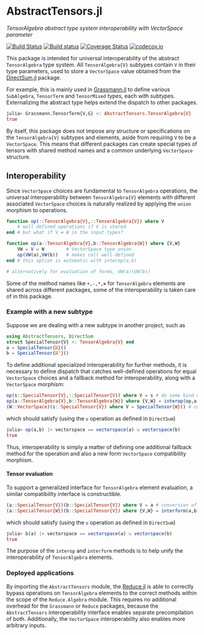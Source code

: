 # AbstractTensors.jl

*TensorAlgebra abstract type system interoperability with VectorSpace parameter*

[![Build Status](https://travis-ci.org/chakravala/AbstractTensors.jl.svg?branch=master)](https://travis-ci.org/chakravala/AbstractTensors.jl)
[![Build status](https://ci.appveyor.com/api/projects/status/yey8huk505h4b81u?svg=true)](https://ci.appveyor.com/project/chakravala/abstracttensors-jl)
[![Coverage Status](https://coveralls.io/repos/chakravala/AbstractTensors.jl/badge.svg?branch=master&service=github)](https://coveralls.io/github/chakravala/AbstractTensors.jl?branch=master)
[![codecov.io](http://codecov.io/github/chakravala/AbstractTensors.jl/coverage.svg?branch=master)](http://codecov.io/github/chakravala/AbstractTensors.jl?branch=master)

This package is intended for universal interoperability of the abstract `TensorAlgebra` type system.
All `TensorAlgebra{V}` subtypes contain `V` in their type parameters, used to store a `VectorSpace` value obtained from the [DirectSum.jl](https://github.com/chakravala/DirectSum.jl) package.

For example, this is mainly used in [Grassmann.jl](https://github.com/chakravala/Grassmann.jl) to define various `SubAlgebra`, `TensorTerm` and `TensorMixed` types, each with subtypes. Externalizing the abstract type helps extend the dispatch to other packages.
```Julia
julia> Grassmann.TensorTerm{V,G} <: AbstractTensors.TensorAlgebra{V}
true
```
By itself, this package does not impose any structure or specifications on the `TensorAlgebra{V}` subtypes and elements, aside from requiring `V` to be a `VectorSpace`.
This means that different packages can create special types of tensors with shared method names and a common underlying `VectorSpace` structure.

## Interoperability

Since `VectorSpace` choices are fundamental to `TensorAlgebra` operations, the universal interoperability between `TensorAlgebra{V}` elements with different associated `VectorSpace` choices is naturally realized by applying the `union` morphism to operations.

```Julia
function op(::TensorAlgebra{V},::TensorAlgebra{V}) where V
    # well defined operations if V is shared
end # but what if V ≠ W in the input types?

function op(a::TensorAlgebra{V},b::TensorAlgebra{W}) where {V,W}
    VW = V ∪ W        # VectorSpace type union
    op(VW(a),VW(b))   # makes call well-defined
end # this option is automatic with interop(a,b)

# alternatively for evaluation of forms, VW(a)(VW(b))
```
Some of the method names like `+,-,*,⊗` for `TensorAlgebra` elements are shared across different packages, some of the interoperability is taken care of in this package.

### Example with a new subtype

Suppose we are dealing with a new subtype in another project, such as
```Julia
using AbstractTensors, DirectSum
struct SpecialTensor{V} <: TensorAlgebra{V} end
a = SpecialTensor{ℝ}()
b = SpecialTensor{ℝ'}()
```
To define additional specialized interoperability for further methods, it is necessary to define dispatch that catches well-defined operations for equal `VectorSpace` choices and a fallback method for interoperability, along with a `VectorSpace` morphism:

```Julia
op(s::SpecialTensor{V},::SpecialTensor{V}) where V = s # do some kind of operation
op(a::TensorAlgebra{V},b::TensorAlgebra{W}) where {V,W} = interop(op,a,b) # compat
(W::VectorSpace)(s::SpecialTensor{V}) where V = SpecialTensor{W}() # conversions
```
which should satisfy (using the `∪` operation as defined in `DirectSum`)
```Julia
julia> op(a,b) |> vectorspace == vectorspace(a) ∪ vectorspace(b)
true
```
Thus, interoperability is simply a matter of defining one additional fallback method for the operation and also a new form `VectorSpace` compatibility morphism.

#### Tensor evaluation

To support a generalized interface for `TensorAlgebra` element evaluation, a similar compatibility interface is constructible.

```Julia
(a::SpecialTensor{V})(b::SpecialTensor{V}) where V = a # conversion of some form
(a::SpecialTensor{W})(b::SpecialTensor{V}) where {V,W} = interform(a,b) # compat
```
which should satisfy (using the `∪` operation as defined in `DirectSum`)
```Julia
julia> b(a) |> vectorspace == vectorspace(a) ∪ vectorspace(b)
true
```
The purpose of the `interop` and `interform` methods is to help unify the interoperability of `TensorAlgebra` elements.

### Deployed applications

By importing the `AbstractTensors` module, the [Reduce.jl](https://github.com/chakravala/Reduce.jl) is able to correctly bypass operations on `TensorAlgebra` elements to the correct methods within the scope of the `Reduce.Algebra` module.
This requires no additional overhead for the `Grassmann` or `Reduce` packages, because the `AbstractTensors` interoperability interface enables separate precompilation of both.
Additionally, the `VectorSpace` interoperability also enables more arbitrary inputs.
